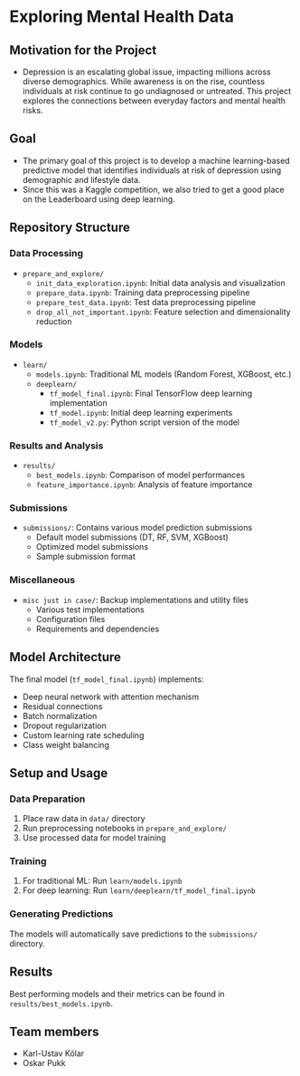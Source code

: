 # Exploring Mental Health Data

## Motivation for the Project
- Depression is an escalating global issue, impacting millions across diverse demographics. While awareness is on the rise, countless individuals at risk continue to go undiagnosed or untreated. This project explores the connections between everyday factors and mental health risks.

## Goal
- The primary goal of this project is to develop a machine learning-based predictive model that identifies individuals at risk of depression using demographic and lifestyle data.
- Since this was a Kaggle competition, we also tried to get a good place on the Leaderboard using deep learning.

## Repository Structure

### Data Processing
- `prepare_and_explore/`
  - `init_data_exploration.ipynb`: Initial data analysis and visualization
  - `prepare_data.ipynb`: Training data preprocessing pipeline
  - `prepare_test_data.ipynb`: Test data preprocessing pipeline
  - `drop_all_not_important.ipynb`: Feature selection and dimensionality reduction

### Models
- `learn/`
  - `models.ipynb`: Traditional ML models (Random Forest, XGBoost, etc.)
  - `deeplearn/`
    - `tf_model_final.ipynb`: Final TensorFlow deep learning implementation
    - `tf_model.ipynb`: Initial deep learning experiments
    - `tf_model_v2.py`: Python script version of the model

### Results and Analysis
- `results/`
  - `best_models.ipynb`: Comparison of model performances
  - `feature_importance.ipynb`: Analysis of feature importance

### Submissions
- `submissions/`: Contains various model prediction submissions
  - Default model submissions (DT, RF, SVM, XGBoost)
  - Optimized model submissions
  - Sample submission format

### Miscellaneous
- `misc just in case/`: Backup implementations and utility files
  - Various test implementations
  - Configuration files
  - Requirements and dependencies

## Model Architecture
The final model (`tf_model_final.ipynb`) implements:
- Deep neural network with attention mechanism
- Residual connections
- Batch normalization
- Dropout regularization
- Custom learning rate scheduling
- Class weight balancing

## Setup and Usage

### Data Preparation
1. Place raw data in `data/` directory
2. Run preprocessing notebooks in `prepare_and_explore/`
3. Use processed data for model training

### Training
1. For traditional ML: Run `learn/models.ipynb`
2. For deep learning: Run `learn/deeplearn/tf_model_final.ipynb`

### Generating Predictions
The models will automatically save predictions to the `submissions/` directory.

## Results
Best performing models and their metrics can be found in `results/best_models.ipynb`.


## Team members
- Karl-Ustav Kõlar
- Oskar Pukk
